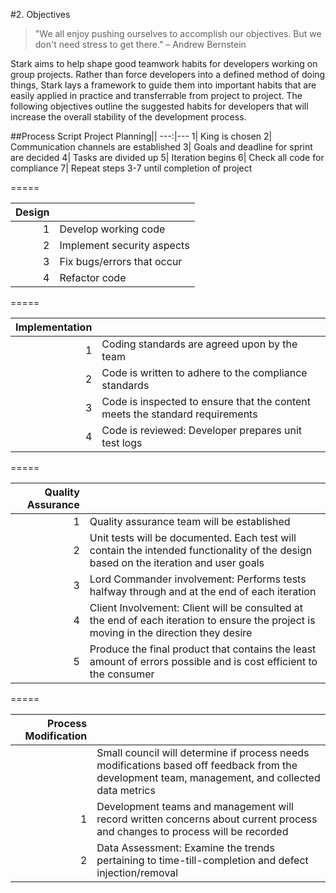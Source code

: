 #2. Objectives
>"We all enjoy pushing ourselves to accomplish our objectives. But we don't need stress to get there." – Andrew Bernstein

Stark aims to help shape good teamwork habits for developers working on group projects. Rather than force developers into a defined method of doing things, Stark lays a framework to guide them into important habits that are easily applied in practice and transferrable from project to project. The following objectives outline the suggested habits for developers that will increase the overall stability of the development process.

##Process Script
Project Planning||
---:|---
1| King is chosen
2| Communication channels are established
3| Goals and deadline for sprint are decided
4| Tasks are divided up
5| Iteration begins
6| Check all code for compliance
7| Repeat steps 3-7 until completion of project

=====

Design||
---:|---
1| Develop working code
2| Implement security aspects
3| Fix bugs/errors that occur
4| Refactor code

=====

Implementation||
---:|---
1| Coding standards are agreed upon by the team
2| Code is written to adhere to the compliance standards
3| Code is inspected to ensure that the content meets the standard requirements
4| Code is reviewed: Developer prepares unit test logs

=====

Quality Assurance||
---:|---
1| Quality assurance team will be established
2| Unit tests will be documented. Each test will contain the intended functionality of the design based on the iteration and user goals
3| Lord Commander involvement: Performs tests halfway through and at the end of each iteration
4| Client Involvement: Client will be consulted at the end of each iteration to ensure the project is moving in the direction they desire
5| Produce the final product that contains the least amount of errors possible and is cost efficient to the consumer

=====

|Process Modification||
---:|---
|| Small council will determine if process needs modifications based off feedback from the development team, management, and collected data metrics|
1| Development teams and management will record written concerns about current process and changes to process will be recorded|
2| Data Assessment: Examine the trends pertaining to time-till-completion and defect injection/removal |